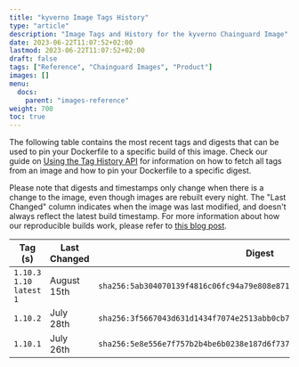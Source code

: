 ```yaml
---
title: "kyverno Image Tags History"
type: "article"
description: "Image Tags and History for the kyverno Chainguard Image"
date: 2023-06-22T11:07:52+02:00
lastmod: 2023-06-22T11:07:52+02:00
draft: false
tags: ["Reference", "Chainguard Images", "Product"]
images: []
menu:
  docs:
    parent: "images-reference"
weight: 700
toc: true
---
```


The following table contains the most recent tags and digests that can be used to pin your Dockerfile to a specific build of this image. Check our guide on [Using the Tag History API](/chainguard/chainguard-images/using-the-tag-history-api/) for information on how to fetch all tags from an image and how to pin your Dockerfile to a specific digest.

Please note that digests and timestamps only change when there is a change to the image, even though images are rebuilt every night. The "Last Changed" column indicates when the image was last modified, and doesn't always reflect the latest build timestamp. For more information about how our reproducible builds work, please refer to [this blog post](https://www.chainguard.dev/unchained/reproducing-chainguards-reproducible-image-builds).

| Tag (s)                       | Last Changed | Digest                                                                    |
|-------------------------------|--------------|---------------------------------------------------------------------------|
|  `1.10.3` `1.10` `latest` `1` | August 15th  | `sha256:5ab304070139f4816c06fc94a79e808e871e015683710c12d8055148779d5c97` |
|  `1.10.2`                     | July 28th    | `sha256:3f5667043d631d1434f7074e2513abb0cb728611529ba5bafc9c409b7dc5839e` |
|  `1.10.1`                     | July 26th    | `sha256:5e8e556e7f757b2b4be6b0238e187d6f737169180e6d51469f1e61589b07c77d` |
